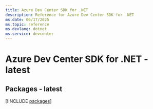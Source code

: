 ```yaml
---
title: Azure Dev Center SDK for .NET
description: Reference for Azure Dev Center SDK for .NET
ms.date: 06/17/2025
ms.topic: reference
ms.devlang: dotnet
ms.service: devcenter
---
```

# Azure Dev Center SDK for .NET - latest
## Packages - latest
[!INCLUDE [packages](dev-center-index.md)]